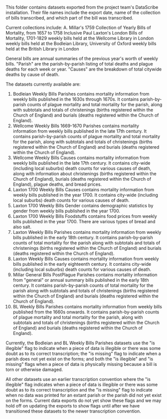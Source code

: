 This folder contains datasets exported from the project team's DataScribe installation. Their file names include the export date, name of the collection of bills transcribed, and which part of the bill was transcribed.

Current collections include:
A. Millar's 1759 Collection of Yearly Bills of Mortality, from 1657 to 1758 Inclusive
Paul Laxton's London Bills of Mortality, 1701-1829
weekly bills held at the Wellcome Library in London
weekly bills held at the Bodleian Library, University of Oxford
weekly bills held at the British Library in London

General bills are annual summaries of the previous year's worth of weekly bills.
"Parish" are the parish-by-parish listing of total deaths and plague deaths for each week or year.
"Causes" are the breakdown of total citywide deaths by cause of death.

The datasets currently available are:

1. Bodleian Weekly Bills Parishes contains mortality information from weekly bills published in the 1630s through 1670s. It contains parish-by-parish counts of plague mortality and total mortality for the parish, along with subtotals and totals of christenings (births registered within the Church of England) and burials (deaths registered within the Church of England).
2. Wellcome Weekly Bills 1669-1670 Parishes contains mortality information from weekly bills published in the late 17th century. It contains parish-by-parish counts of plague mortality and total mortality for the parish, along with subtotals and totals of christenings (births registered within the Church of England) and burials (deaths registered within the Church of England).
3. Wellcome Weekly Bills Causes contains mortality information from weekly bills published in the late 17th century. It contains city-wide (including local suburbs) death counts for various causes of death, along with information about christenings (births registered within the Church of England), burials (deaths registered within the Church of England), plague deaths, and bread prices.
4. Laxton 1700 Weekly Bills Causes contains mortality information from weekly bills published in the year 1700. It contains city-wide (including local suburbs) death counts for various causes of death.
5. Laxton 1700 Weekly Bills Gender contains demographic statistics by gender from weekly bills published in the year 1700. 
6. Laxton 1700 Weekly Bills Foodstuffs contains food prices from weekly bills published in the year 1700. There are various types of bread and also salt.
7. Laxton Weekly Bills Parishes contains mortality information from weekly bills published in the early 18th century. It contains parish-by-parish counts of total mortality for the parish along with subtotals and totals of christenings (births registered within the Church of England) and burials (deaths registered within the Church of England).
8. Laxton Weekly Bills Causes contains mortality information from weekly bills published in the early eighteenth century. It contains city-wide (including local suburbs) death counts for various causes of death.
9. Millar General Bills PostPlague Parishes contains mortality information from "general" or annual summary bills published in the early 18th century. It contains parish-by-parish counts of total mortality for the parish along with subtotals and totals of christenings (births registered within the Church of England) and burials (deaths registered within the Church of England).
10. BL Weekly Bills Parishes contains mortality information from weekly bills published from the 1660s onwards. It contains parish-by-parish counts of plague mortality and total mortality for the parish, along with subtotals and totals of christenings (births registered within the Church of England) and burials (deaths registered within the Church of England).

Currently, the Bodleian and BL Weekly Bills Parishes datasets use the "is illegible" flag to indicate when a piece of data is illegible or there was some doubt as to its correct transcription; the "is missing" flag to indicate when a parish does not yet exist on the forms; and both the "is illegible" and "is missing" flags when a piece of data is physically missing because a bill is torn or otherwise damaged.

All other datasets use an earlier transcription convention where the "is illegible" flag indicates when a piece of data is illegible or there was some doubt as to its correct transcription and the "is missing" flag to indicate when no data was printed for an extant parish or the parish did not yet exist on the forms. Current data exports do not yet show these flags and we may hold off on updating the exports to show flags until after we have transitioned these datasets to the newer transcription convention.